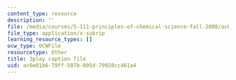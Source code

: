 ```yaml
---
content_type: resource
description: ''
file: /media/courses/5-111-principles-of-chemical-science-fall-2008/ac6e01b679ff507b895d79928cc461a4_3AVSORIJJJY.vtt
file_type: application/x-subrip
learning_resource_types: []
ocw_type: OCWFile
resourcetype: Other
title: 3play caption file
uid: ac6e01b6-79ff-507b-895d-79928cc461a4
---
```


